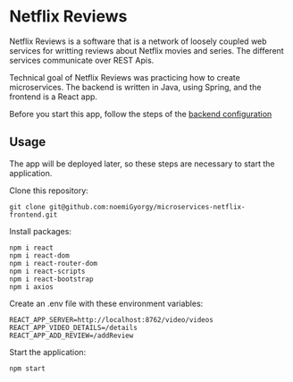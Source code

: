 # Netflix Reviews

Netflix Reviews is a software that is a network of loosely coupled web services for writting reviews about Netflix movies and series. The different services communicate over REST Apis.

Technical goal of Netflix Reviews was practicing how to create microservices. The backend is written in Java, using Spring, and the frontend is a React app. 

Before you start this app, follow the steps of the [backend configuration](https://github.com/noemiGyorgy/microservices-netflix)

## Usage

The app will be deployed later, so these steps are necessary to start the application.

Clone this repository:

```
git clone git@github.com:noemiGyorgy/microservices-netflix-frontend.git
```

Install packages:
```
npm i react
npm i react-dom
npm i react-router-dom
npm i react-scripts
npm i react-bootstrap
npm i axios
```

Create an .env file with these environment variables:
```
REACT_APP_SERVER=http://localhost:8762/video/videos
REACT_APP_VIDEO_DETAILS=/details
REACT_APP_ADD_REVIEW=/addReview
```

Start the application:
```
npm start
```
